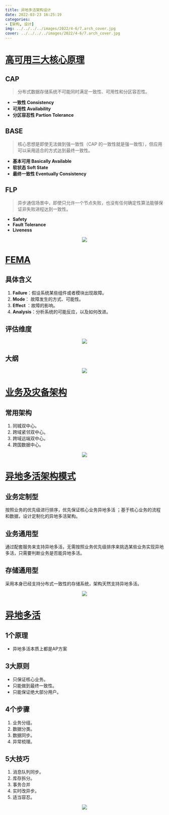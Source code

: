 ```yaml
---
title: 异地多活架构设计
date: 2022-03-23 16:25:19
categories: 
- [架构, 设计]
img: ../../../../images/2022/4-6/7.arch_cover.jpg
cover: ../../../../images/2022/4-6/7.arch_cover.jpg
---
```


# [高可用三大核心原理](https://www.mubucm.com/doc/fOvMJ_H3fp)

## CAP

> 分布式数据存储系统不可能同时满足一致性、可用性和分区容忍性。

- **一致性 Consistency**
- **可用性 Availability**
- **分区容忍性 Partion Tolerance**

## BASE

> 核心思想是即使无法做到强一致性（CAP 的一致性就是强一致性），但应用可以采用适合的方式达到最终一致性。

- **基本可用 Basically Available**
- **软状态 Soft State**
- **最终一致性 Eventually Consistency**

## FLP

> 异步通信场景中，即使只允许一个节点失败，也没有任何确定性算法能够保证非失败进程达到一致性。

- **Safety**
- **Fault Tolerance**
- **Liveness**

<div align=center><img src="../../../../images/2022/4-6/7.1_core_principles.png" algin="center"/></div>

# [FEMA](https://www.mubucm.com/doc/2hPswMhdL_p)

## 具体含义

1. **Failure**：假设系统某些组件或者模块出现故障。 
2. **Mode**： 故障发生的方式、可能性。
3. **Effect** ：故障的影响。 
4. **Analysis**：分析系统的可能反应，以及如何改进。

## 评估维度

<div align=center><img src="../../../../images/2022/4-6/7.2_FEMA_1.jpg" algin="center"/></div>

## 大纲



<div align=center><img src="../../../../images/2022/4-6/7.2_FEMA.png" algin="center"/></div>

# [业务及灾备架构](https://www.mubucm.com/doc/6jZ_a-ex9_p)

## 常用架构

1. 同城双中心。
2. 跨域紧邻双中心。
3. 跨域远端双中心。
4. 跨国数据中心。



<div align=center><img src="../../../../images/2022/4-6/7.3_arch_disaster_recovery.png" algin="center"/></div>

# [异地多活架构模式](https://www.mubucm.com/doc/LzoAl8Dz_p)

## 业务定制型

按照业务的优先级进行排序，优先保证核心业务异地多活 ；基于核心业务的流程和数据，设计定制化的异地多活架构。

## 业务通用型

通过配套服务来支持异地多活，无需按照业务优先级排序来挑选某些业务实现异地多活，只需要判断业务是否能异地多活。

## 存储通用型

采用本身已经支持分布式一致性的存储系统，架构天然支持异地多活。

<div align=center><img src="../../../../images/2022/4-6/7.4_arch_disaster_recovery.png" algin="center"/></div>

# [异地多活](https://www.mubucm.com/doc/7qYWdkd0WLp)

## 1个原理

- 异地多活本质上都是AP方案

## 3大原则

- 只保证核心业务。
- 只能做到最终一致性。
- 只能保证绝大部分用户。

## 4个步骤

1. 业务分组。
2. 数据分类。
3. 数据同步。
4. 异常梳理。

## 5大技巧

1. 消息队列同步。
2. 库存拆分。
3. 事务合并
4. 实时改异步。
5. 适当容忍。

<div align=center><img src="../../../../images/2022/4-6/7.5_arch_disaster_recovery.png" algin="center"/></div>
